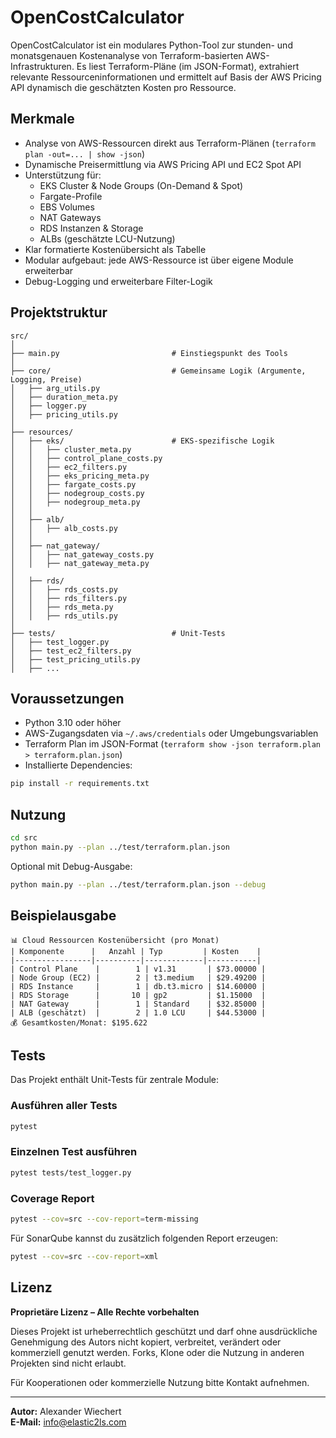 # OpenCostCalculator

OpenCostCalculator ist ein modulares Python-Tool zur stunden- und monatsgenauen Kostenanalyse von Terraform-basierten AWS-Infrastrukturen. Es liest Terraform-Pläne (im JSON-Format), extrahiert relevante Ressourceninformationen und ermittelt auf Basis der AWS Pricing API dynamisch die geschätzten Kosten pro Ressource.

## Merkmale

- Analyse von AWS-Ressourcen direkt aus Terraform-Plänen (`terraform plan -out=... | show -json`)
- Dynamische Preisermittlung via AWS Pricing API und EC2 Spot API
- Unterstützung für:
  - EKS Cluster & Node Groups (On-Demand & Spot)
  - Fargate-Profile
  - EBS Volumes
  - NAT Gateways
  - RDS Instanzen & Storage
  - ALBs (geschätzte LCU-Nutzung)
- Klar formatierte Kostenübersicht als Tabelle
- Modular aufgebaut: jede AWS-Ressource ist über eigene Module erweiterbar
- Debug-Logging und erweiterbare Filter-Logik

## Projektstruktur

```
src/
│
├── main.py                         # Einstiegspunkt des Tools
│
├── core/                           # Gemeinsame Logik (Argumente, Logging, Preise)
│   ├── arg_utils.py
│   ├── duration_meta.py
│   ├── logger.py
│   ├── pricing_utils.py
│
├── resources/
│   ├── eks/                        # EKS-spezifische Logik
│   │   ├── cluster_meta.py
│   │   ├── control_plane_costs.py
│   │   ├── ec2_filters.py
│   │   ├── eks_pricing_meta.py
│   │   ├── fargate_costs.py
│   │   ├── nodegroup_costs.py
│   │   ├── nodegroup_meta.py
│   │
│   ├── alb/
│   │   ├── alb_costs.py
│   │
│   ├── nat_gateway/
│   │   ├── nat_gateway_costs.py
│   │   ├── nat_gateway_meta.py
│
│   ├── rds/
│   │   ├── rds_costs.py
│   │   ├── rds_filters.py
│   │   ├── rds_meta.py
│   │   ├── rds_utils.py
│
├── tests/                          # Unit-Tests
│   ├── test_logger.py
│   ├── test_ec2_filters.py
│   ├── test_pricing_utils.py
│   ├── ...
```

## Voraussetzungen

- Python 3.10 oder höher
- AWS-Zugangsdaten via `~/.aws/credentials` oder Umgebungsvariablen
- Terraform Plan im JSON-Format (`terraform show -json terraform.plan > terraform.plan.json`)
- Installierte Dependencies:

```bash
pip install -r requirements.txt
```

## Nutzung

```bash
cd src
python main.py --plan ../test/terraform.plan.json
```

Optional mit Debug-Ausgabe:

```bash
python main.py --plan ../test/terraform.plan.json --debug
```

## Beispielausgabe

```
📊 Cloud Ressourcen Kostenübersicht (pro Monat)
| Komponente      |   Anzahl | Typ         | Kosten    |
|-----------------|----------|-------------|-----------|
| Control Plane    |        1 | v1.31       | $73.00000 |
| Node Group (EC2) |        2 | t3.medium   | $29.49200 |
| RDS Instance     |        1 | db.t3.micro | $14.60000 |
| RDS Storage      |       10 | gp2         | $1.15000  |
| NAT Gateway      |        1 | Standard    | $32.85000 |
| ALB (geschätzt)  |        2 | 1.0 LCU     | $44.53000 |
💰 Gesamtkosten/Monat: $195.622
```

## Tests

Das Projekt enthält Unit-Tests für zentrale Module:

### Ausführen aller Tests

```bash
pytest
```

### Einzelnen Test ausführen

```bash
pytest tests/test_logger.py
```

### Coverage Report

```bash
pytest --cov=src --cov-report=term-missing
```

Für SonarQube kannst du zusätzlich folgenden Report erzeugen:

```bash
pytest --cov=src --cov-report=xml
```

## Lizenz

**Proprietäre Lizenz – Alle Rechte vorbehalten**

Dieses Projekt ist urheberrechtlich geschützt und darf ohne ausdrückliche Genehmigung des Autors nicht kopiert, verbreitet, verändert oder kommerziell genutzt werden. Forks, Klone oder die Nutzung in anderen Projekten sind nicht erlaubt.

Für Kooperationen oder kommerzielle Nutzung bitte Kontakt aufnehmen.

---

**Autor:** Alexander Wiechert  
**E-Mail:** info@elastic2ls.com